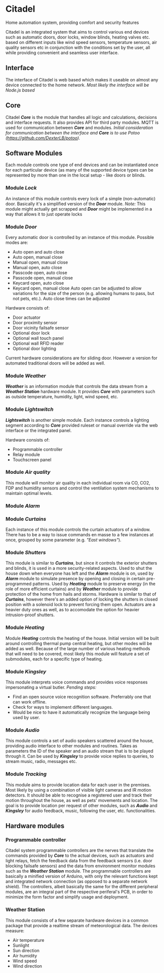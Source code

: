 # Citadel
Home automation system, providing comfort and security features

Citadel is an integrated system that aims to control various end devices such as automatic doors, door locks, window blinds, heating valves etc. based on different inputs like wind speed sensors, temperature sensors, air quality sensors etc in conjunction with the conditions set by the user, all while providing convenient and seamless user interface.

## Interface
The interface of Citadel is web based which makes it useable on almost any device connected to the home network. 
_Most likely the interface will be Node.js based_

## Core
Citadel ___Core___ is the module that handles all logic and calculations, decisions and interface requests. It also provides API for third party modules. MQTT is used for communication between ___Core___ and modules. _Initial consideration for communication between the interface and_ ___Core___ _is to use Potoo (https://github.com/DexterLB/potoo)._

## Software Modules
Each module controls one type of end devices and can be instantiated once for each particular device (as many of the supported device types can be represented by more than one in the local setup - like doors or blinds.

### Module _Lock_
An instance of this module controls every lock of a simple (non-automatic) door. Basically it's a simplified version of the ___Door___ module.
_Note:_ This module might actually get scrapped and ___Door___ might be implemented in a way that allows it to just operate locks

### Module _Door_
Every automatic door is controlled by an instance of this module. Possible modes are:
* Auto open and auto close
* Auto open, manual close
* Manual open, manual close
* Manual open, auto close
* Passcode open, auto close
* Passcode open, manual close
* Keycard open, auto close
* Keycard open, manual close
Auto open can be adjusted to allow variations for the size of the person (e.g. allowing humans to pass, but not pets, etc.).
Auto close times can be adjusted

Hardware consists of:
* Door actuator
* Door proximity sensor
* Door vicinity failsafe sensor
* Optional door lock
* Optional wall touch panel
* Optional wall RFID reader
* Optional door lighting

Current hardware considerations are for sliding door. However a version for automated traditional doors will be added as well.

### Module _Weather_
___Weather___ is an information module that controls the data stream from a ___Weather Station___ hardware module. It provides ___Core___ with parameters such as outside temperature, humidity, light, wind speed, etc. 

### Module _Lightswitch_
___Lightswitch___ is another simple module. Each instance controls a lighting segment according to ___Core___ provided ruleset or manual override via the web interface or the integrated panel.

Hardware consists of:
* Programmable controller
* Relay module
* Touchscreen panel

### Module _Air quality_
This module will monitor air quality in each individual room via CO, CO2, FDP and humidity sensors and control the ventilation system mechanisms to maintain optimal levels.

### Module _Alarm_

### Module _Curtains_
Each instance of this module controls the curtain actuators of a window. There has to be a way to issue commands en masse to a few instances at once, grouped by some parameter (e.g. _"East windows"_).

### Module _Shutters_
This module is similar to ___Curtains___, but since it controls the exterior shutters and blinds, it is used in a more security-related aspects. Used to shut the house down when everyone has left and the ___Alarm___ module is on, used by ___Alarm___ module to simulate presence by opening and closing in certain pre-programmed patterns. Used by ___Heating___ module to preserve energy (in the role of more efficient curtains) and by ___Weather___ module to provide protection of the home from hails and storms.
Hardware is similar to that of ___Curtains___, however there's an added option of locking the shutters in closed position with a solenoid lock to prevent forcing them open. Actuators are a heavier duty ones as well, as to accomodate the option for heavier intrusion-proof shutters.

### Module _Heating_
Module ___Heating___ controls the heating of the house. Initial version will be built around controlling thermal pump central heating, but other modes will be added as well. Because of the large number of various heating methods that will need to be covered, most likely this module will feature a set of submodules, each for a specific type of heating. 

### Module _Kingsley_

This module interprets voice commands and provides voice responses impersonating a virtual butler. 
_Pending steps:_
* Find an open source voice recognition software. Preferrably one that can work offline.
* Check for ways to implement different languages. 
* Would be nice to have it automatically recognize the language being used by user.

### Module _Audio_

This module controls a set of audio speakers scattered around the house, providing audio interface to other modules and routines. Takes as parameters the ID of the speaker and an audio stream that is to be played through it. Can be used by ___Kingsley___ to provide voice replies to queries, to stream music, radio, messages etc.

### Module _Tracking_

This module aims to provide location data for each user in the premises. Most likely by using a combination of visible light cameras and IR motion detectors. It should be able to recognise a registered user and track their motion throughout the house, as well as pets' movements and location. The goal is to provide location per request of other modules, such as ___Audio___ and ___Kingsley___ for audio feedback, music, following the user, etc. functionalities.

## Hardware modules

### Programmable controller
Citadel system programmable controllers are the nerves that translate the commands provided by ___Core___ to the actual devices, such as actuators and light relays, fetch the feedback data from the feedback sensors (i.e. door blocking failsafe sensors) and the data from environment monitor modules such as the ___Weather Station___ module. The programmable controllers are basically a minified version of Arduino, with only the relevant functions kept and integrated network connection (as opposed to a separate network shield). The controllers, albeit basically the same for the different peripheral modules, are an integral part of the respective periferal's PCB, in order to minimize the form factor and simplify usage and deployment.

### Weather Station
This module consists of a few separate hardware devices in a common package that provide a realtime stream of meteorological data. The devices measure:
* Air temperature
* Sunlight
* Sun direction
* Air humidity
* Wind speed
* Wind direction
